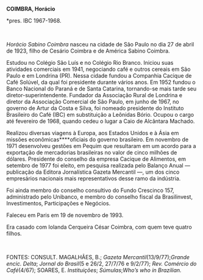 **COIMBRA, Horácio**

\*pres. IBC 1967-1968.

 

*Horácio Sabino Coimbra* nasceu na cidade de São Paulo no dia 27 de
abril de 1923, filho de Cesário Coimbra e de América Sabino Coimbra.

Estudou no Colégio São Luís e no Colégio Rio Branco. Iniciou suas
atividades comerciais em 1941, negociando café e outros cereais em São
Paulo e em Londrina (PR). Nessa cidade fundou a Companhia Cacique de
Café Solúvel, da qual foi presidente durante vários anos. Em 1952 fundou
o Banco Nacional do Paraná e de Santa Catarina, tornando-se mais tarde
seu diretor-superintendente. Fundador da Associação Rural de Londrina e
diretor da Associação Comercial de São Paulo, em junho de 1967, no
governo de Artur da Costa e Silva, foi nomeado presidente do Instituto
Brasileiro do Café (IBC) em substituição a Leônidas Bório. Ocupou o
cargo até fevereiro de 1968, quando cedeu o lugar a Caio de Alcântara
Machado.

Realizou diversas viagens à Europa, aos Estados Unidos e à Ásia em
missões econômicas****oficiais do governo brasileiro. Em novembro de
1971 desenvolveu gestões em Pequim que resultaram em um acordo para a
exportação de mercadorias brasileiras no valor de cinco milhões de
dólares. Presidente do conselho da empresa Cacique de Alimentos, em
setembro de 1977 foi eleito, em pesquisa realizada pelo Balanço Anual —
publicação da Editora Jornalística Gazeta Mercantil —, um dos cinco
empresários nacionais mais representativos desse ramo da indústria.

Foi ainda membro do conselho consultivo do Fundo Crescinco 157,
administrado pelo Unibanco, e membro do conselho fiscal da Brasilinvest,
Investimentos, Participações e Negócios.

Faleceu em Paris em 19 de novembro de 1993.

Era casado com Iolanda Cerqueira César Coimbra, com quem teve quatro
filhos.

 

FONTES: CONSULT. MAGALHÃES, B.; *Gazeta Mercantil*(13/9/77);*Grande
encic. Delta*; *Jornal do Brasil*(5 e 26/2, 27/7/76 e 9/2/77); *Rev.
Comércio do Café*(4/67); SOARES, E. *Instituições*; *Súmulas*;*Who’s who
in Brazilian.*

 

 
